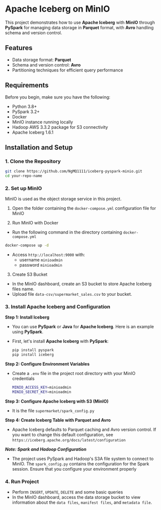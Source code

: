 # **Apache Iceberg on MinIO**

This project demonstrates how to use **Apache Iceberg** with **MinIO** through **PySpark** for managing data storage in **Parquet** format, with **Avro** handling schema and version control.

## **Features**
- Data storage format: **Parquet**
- Schema and version control: **Avro**
- Partitioning techniques for efficient query performance

## **Requirements**
Before you begin, make sure you have the following:
- Python 3.8+
- PySpark 3.2+
- Docker
- MinIO instance running locally
- Hadoop AWS 3.3.2 package for S3 connectivity
- Apache Iceberg 1.6.1

## **Installation and Setup**

### 1. **Clone the Repository**
```bash
git clone https://github.com/NgMQ1111/iceberg-pyspark-minio.git
cd your-repo-name
```

### 2. **Set up MinIO**
MinIO is used as the object storage service in this project.
1. Open the folder containing the `docker-compose.yml` configuration file for MinIO

2. Run MinIO with Docker
- Run the following command in the directory containing `docker-compose.yml`
```bash
docker-compose up -d
```
- Access `http://localhost:9000` with:
   - username `minioadmin`
   - password `minioadmin`

3. Create S3 Bucket
- In the MinIO dashboard, create an S3 bucket to store Apache Iceberg files name.
- Upload file `data-csv/supermarket_sales.csv` to your bucket.

### 3. **Install Apache Iceberg and Configuration**
**Step 1: Install Iceberg**
- You can use **PySpark** or **Java** for **Apache Iceberg**. Here is an example using **PySpark**.
- First, let's install **Apache Iceberg** with **PySpark**:
  
  ```bash
  pip install pyspark
  pip install iceberg
  ```
**Step 2: Configure Environment Variables**
- Create a `.env` file in the project root directory with your MinIO credentials
  ```bash
  MINIO_ACCESS_KEY=minioadmin
  MINIO_SECRET_KEY=minioadmin
  ```

**Step 3: Configure Apache Iceberg with S3 (MinIO)**
- It is the file `supermarket/spark_config.py`

**Step 4: Create Iceberg Table with Parquet and Avro**
- Apache Iceberg defaults to Parquet caching and Avro version control. If you want to change this default configuration, see `https://iceberg.apache.org/docs/latest/configuration`

***Note: Spark and Hadoop Configuration***
- The project uses PySpark and Hadoop's S3A file system to connect to MinIO. The `spark_config.py` contains the configuration for the Spark session. Ensure that you configure your environment properly

### 4. Run Project
- Perform `INSERT`, `UPDATE`, `DELETE` and some basic queries
- In the MinIO dashboard, access the data storage bucket to view information about the `data files`, `manifest files`, and `metadata file`.



